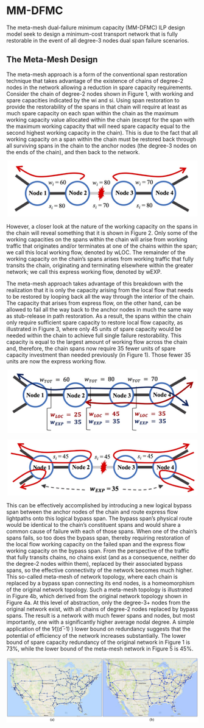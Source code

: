 # MM-DFMC
The meta-mesh dual-failure minimum capacity (MM-DFMC) ILP design model seek to design a minimum-cost transport network that is fully restorable in the event of all degree-3 nodes dual span failure scenarios. 

## The Meta-Mesh Design
The meta-mesh approach is a form of the conventional span restoration technique that takes advantage of the existence of chains of degree-2 nodes in the network allowing a reduction in spare capacity requirements. Consider the chain of degree-2 nodes shown in Figure 1, with working and spare capacities indicated by the wi and si. Using span restoration to provide the restorability of the spans in that chain will require at least as much spare capacity on each span within the chain as the maximum working capacity value allocated within the chain (except for the span with the maximum working capacity that will need spare capacity equal to the second highest working capacity in the chain). This is due to the fact that all working capacity on a span within the chain must be restored back through all surviving spans in the chain to the anchor nodes (the degree-3 nodes on the ends of the chain), and then back to the network.

<p align="center">
  <img width="500" src="Images/Fig1.jpg">
</p>

However, a closer look at the nature of the working capacity on the spans in the chain will reveal something that it is shown in Figure 2. Only some of the working capacities on the spans within the chain will arise from working traffic that originates and/or terminates at one of the chains within the span; we call this local working flow, denoted by wLOC. The remainder of the working capacity on the chain’s spans arises from working traffic that fully transits the chain, originating and terminating elsewhere within the greater network; we call this express working flow, denoted by wEXP.

The meta-mesh approach takes advantage of this breakdown with the realization that it is only the capacity arising from the local flow that needs to be restored by looping back all the way through the interior of the chain. The capacity that arises from express flow, on the other hand, can be allowed to fail all the way back to the anchor nodes in much the same way as stub-release in path restoration. As a result, the spans within the chain only require sufficient spare capacity to restore local flow capacity, as illustrated in Figure 3, where only 45 units of spare capacity would be needed within the chain to achieve full single failure restorability. This capacity is equal to the largest amount of working flow across the chain and, therefore, the chain spans now require 35 fewer units of spare capacity investment than needed previously (in Figure 1). Those fewer 35 units are now the express working flow.

<p align="center">
  <img width="500" src="Images/Fig2.jpg">
</p>

<p align="center">
  <img width="500" src="Images/Fig3.jpg">
</p>

This can be effectively accomplished by introducing a new logical bypass span between the anchor nodes of the chain and route express flow lightpaths onto this logical bypass span. The bypass span’s physical route would be identical to the chain’s constituent spans and would share a common cause of failure with each of those spans. When one of the chain’s spans fails, so too does the bypass span, thereby requiring restoration of the local flow working capacity on the failed span and the express flow working capacity on the bypass span. From the perspective of the traffic that fully transits chains, no chains exist (and as a consequence, neither do the degree-2 nodes within them), replaced by their associated bypass spans, so the effective connectivity of the network becomes much higher. This so-called meta-mesh of network topology, where each chain is replaced by a bypass span connecting its end nodes, is a homeomorphism of the original network topology. Such a meta-mesh topology is illustrated in Figure 4b, which derived from the original network topology shown in Figure 4a. At this level of abstraction, only the degree-3+ nodes from the original network exist, with all chains of degree-2 nodes replaced by bypass spans. The result is a network with much fewer spans and nodes, but most importantly, one with a significantly higher average nodal degree. A simple application of the 1⁄((d ̅-1) ) lower bound on redundancy suggests that the potential of efficiency of the network increases substantially. The lower bound of spare capacity redundancy of the original network in Figure 1 is 73%, while the lower bound of the meta-mesh network in Figure 5 is 45%.

<p align="center">
  <img width="1000" src="Images/Fig4.jpg">
</p>



